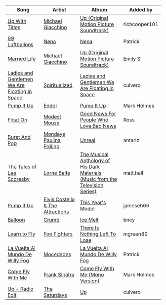 | Song | Artist | Album | Added by |
|-|-|-|-|
| [Up With Titles](https://open.spotify.com/track/6sIZFWgScdBoCzEuo3H4pE) | [Michael Giacchino](https://open.spotify.com/artist/4kLvhMAuCloLxoP1aVM7Lr) | [Up (Original Motion Picture Soundtrack)](https://open.spotify.com/album/5yN2LiMaA7nEXT35GW4hNu) | richcooper101 |
| [99 Luftballons](https://open.spotify.com/track/4ZhPLoMzZwewHLLjV1J15c) | [Nena](https://open.spotify.com/artist/6Tz0QRoe083BcOo2YbG9lV) | [Nena](https://open.spotify.com/album/78hVLZZJhaXgrnfXKc6yxF) | Patrick |
| [Married Life](https://open.spotify.com/track/7iocNjLrxPHLl8njgRlv5U) | [Michael Giacchino](https://open.spotify.com/artist/4kLvhMAuCloLxoP1aVM7Lr) | [Up (Original Motion Picture Soundtrack)](https://open.spotify.com/album/5yN2LiMaA7nEXT35GW4hNu) | Emily S |
| [Ladies and Gentlemen We Are Floating in Space](https://open.spotify.com/track/0fOjUafaAhJV16oRBgCtz7) | [Spiritualized](https://open.spotify.com/artist/6DKmuXxXASTF6xaJwcTfjv) | [Ladies and Gentlemen We Are Floating in Space](https://open.spotify.com/album/56YzQ0dhmRMDryZsrjdHun) | culvero |
| [Pump It Up](https://open.spotify.com/track/4tcPIwy0UvLYjhXLrMyx89) | [Endor](https://open.spotify.com/artist/6F3vLfyutkUhpM50G84eMt) | [Pump It Up](https://open.spotify.com/album/5Y7ArkpG6klUEQuhTvEEpM) | Mark Holmes |
| [Float On](https://open.spotify.com/track/2lwwrWVKdf3LR9lbbhnr6R) | [Modest Mouse](https://open.spotify.com/artist/1yAwtBaoHLEDWAnWR87hBT) | [Good News For People Who Love Bad News](https://open.spotify.com/album/0TGTGuc2vXv6ZECoAf52N0) | Ross |
| [Burst And Pop](https://open.spotify.com/track/423FvmFpA3upoTfryMTloI) | [Mondays](https://open.spotify.com/artist/2ozPCkyHfA8kLDghkVwGrq)<br>[Paulina Fröling](https://open.spotify.com/artist/3PVtlSo4WUn7SYr0orZzTz) | [Unreal](https://open.spotify.com/album/2fk3PIS9GQj6eMPwxkpaDi) | antariz |
| [The Tales of Lee Scoresby](https://open.spotify.com/track/5ItmQCrE2qVPHHw2UwaHMs) | [Lorne Balfe](https://open.spotify.com/artist/6dU7gPN2BhEPfO5QHLt7es) | [The Musical Anthology of His Dark Materials (Music from the Television Series)](https://open.spotify.com/album/1l4GkWRK1tTOereBNQJsiY) | matt.hall |
| [Pump It Up](https://open.spotify.com/track/0JgMHia55MBfhfqZIRi3kF) | [Elvis Costello & The Attractions](https://open.spotify.com/artist/4qmHkMxr6pTWh5Zo74odpH) | [This Year's Model](https://open.spotify.com/album/0mUFefHSr0Ovi9vNcUGppt) | jameseh66 |
| [Balloon](https://open.spotify.com/track/0Do6vNMaD7pt0bzUA7Gj9w) | [Crumb](https://open.spotify.com/artist/4kSGbjWGxTchKpIxXPJv0B) | [Ice Melt](https://open.spotify.com/album/7FSIgCkJqoayiLPaNvmESo) | bncy |
| [Learn to Fly](https://open.spotify.com/track/5OQsiBsky2k2kDKy2bX2eT) | [Foo Fighters](https://open.spotify.com/artist/7jy3rLJdDQY21OgRLCZ9sD) | [There Is Nothing Left To Lose](https://open.spotify.com/album/28q2N44ocJECgf8sbHEDfY) | mgreen89 |
| [La Vuelta Al Mundo De Willy Fog](https://open.spotify.com/track/4edH87LZLHm4lHm5Kzdkbv) | [Mocedades](https://open.spotify.com/artist/4Sm7JCttzWMwHJtb3UJ8SY) | [La Vuelta Al Mundo De Willy Fog](https://open.spotify.com/album/0V3ysZRwVzE2X6mA2Cbm0N) | Patrick |
| [Come Fly With Me](https://open.spotify.com/track/1GcPhT7osBb4LEJnQ0tmfj) | [Frank Sinatra](https://open.spotify.com/artist/1Mxqyy3pSjf8kZZL4QVxS0) | [Come Fly With Me (Mono Version)](https://open.spotify.com/album/2YNLQSEOtijlfgQQReP6hR) | Mark Holmes |
| [Up - Radio Edit](https://open.spotify.com/track/4Kgm1XVpyyt7hWshF7YmXD) | [The Saturdays](https://open.spotify.com/artist/15qI5w4XJFLRMwOp2VrlD5) | [Up](https://open.spotify.com/album/3jAa8cCBDGwgdFh6o1OCXv) | culvero |